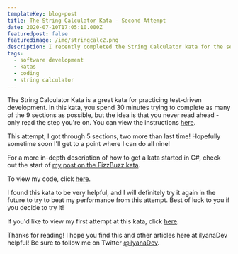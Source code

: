 ```yaml
---
templateKey: blog-post
title: The String Calculator Kata - Second Attempt
date: 2020-07-10T17:05:10.000Z
featuredpost: false
featuredimage: /img/stringcalc2.png
description: I recently completed the String Calculator kata for the second time. I got through five of nine sections in the 30 minutes provided.
tags:
  - software development
  - katas
  - coding
  - string calculator
---
```


The String Calculator Kata is a great kata for practicing test-driven development. In this kata, you spend 30 minutes trying to complete as many of the 9 sections as possible, but the idea is that you never read ahead - only read the step you're on. You can view the instructions [here](https://github.com/ardalis/kata-catalog/blob/master/katas/String%20Calculator.md).

This attempt, I got through 5 sections, two more than last time! Hopefully sometime soon I'll get to a point where I can do all nine!

For a more in-depth description of how to get a kata started in C#, check out the start of [my post on the FizzBuzz kata](https://ilyana.dev/blog/2020-06-22-fizzbuzz-kata-PPP/).

To view my code, click [here](https://github.com/ilyanaDev/KataPractice/tree/master/StringCalculator/2020-07-10).

I found this kata to be very helpful, and I will definitely try it again in the future to try to beat my performance from this attempt. Best of luck to you if you decide to try it!

If you'd like to view my first attempt at this kata, click [here](https://ilyana.dev/blog/2020-06-22-string-calculator-kata-firsttry/).

Thanks for reading! I hope you find this and other articles here at ilyanaDev helpful! Be sure to follow me on Twitter [@ilyanaDev](https://twitter.com/ilyanaDev).
